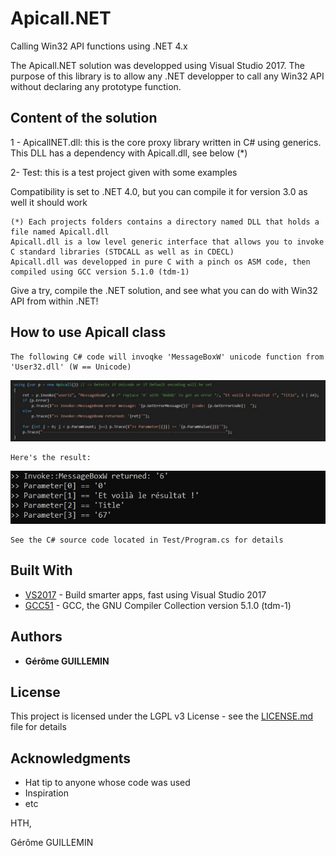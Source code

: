 # Apicall.NET
Calling Win32 API functions using .NET 4.x

The Apicall.NET solution was developped using Visual Studio 2017.
The purpose of this library is to allow any .NET developper to call any Win32 API without declaring any prototype function.

## Content of the solution
1 - ApicallNET.dll: this is the core proxy library written in C# using generics.
    This DLL has a dependency with Apicall.dll, see below (*)
    
2- Test: this is a test project given with some examples

Compatibility is set to .NET 4.0, but you can compile it for version 3.0 as well it should work

```
(*) Each projects folders contains a directory named DLL that holds a file named Apicall.dll
Apicall.dll is a low level generic interface that allows you to invoke C standard libraries (STDCALL as well as in CDECL)
Apicall.dll was developped in pure C with a pinch os ASM code, then compiled using GCC version 5.1.0 (tdm-1)
```
Give a try, compile the .NET solution, and see what you can do with Win32 API from within .NET!

## How to use Apicall class
```
The following C# code will invoqke 'MessageBoxW' unicode function from 'User32.dll' (W == Unicode)
```
![alt text](/Test/Example.jpg?raw=true "Invoke MessageBoxW")

```
Here's the result:
```
![alt text](/Test/Output.png?raw=true "Invoke MessageBoxW")

```
See the C# source code located in Test/Program.cs for details 
```

## Built With
* [VS2017](https://visualstudio.microsoft.com/vs/) - Build smarter apps, fast using Visual Studio 2017
* [GCC51](https://gcc.gnu.org/) - GCC, the GNU Compiler Collection version 5.1.0 (tdm-1)

## Authors
* **Gérôme GUILLEMIN**

## License
This project is licensed under the LGPL v3 License - see the [LICENSE.md](LICENSE.md) file for details

## Acknowledgments
* Hat tip to anyone whose code was used
* Inspiration
* etc

HTH,

Gérôme GUILLEMIN
